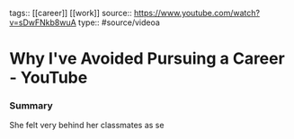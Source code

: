 tags:: [[career]] [[work]]
source:: https://www.youtube.com/watch?v=sDwFNkb8wuA
type:: #source/videoa

# Why I've Avoided Pursuing a Career - YouTube 

  
### Summary
She felt very behind her classmates as se